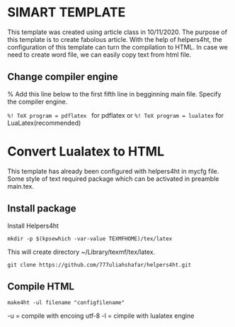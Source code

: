 # SIMART TEMPLATE
This template was created using article class in 10/11/2020. The purpose of this template is to create fabolous article. With the help of helpers4ht, the configuration of this template can turn the compilation to HTML. In case we need to create word file, we can easily copy text from html file.

## Change compiler engine
% Add this line below to the first fifth line in begginning main file. Specify the compiler engine.


`%! TeX program = pdflatex ` for pdflatex
or
`%! TeX program = lualatex` for LuaLatex(recommended)



# Convert Lualatex to HTML
This template has already been configured with helpers4ht in mycfg file. Some style of text required package which can be activated in preamble main.tex.

## Install package 
Install Helpers4ht

`mkdir -p $(kpsewhich -var-value TEXMFHOME)/tex/latex`

This will create directory ~/Library/texmf/tex/latex.

`git clone https://github.com/777uliahshafar/helpers4ht.git`


## Compile HTML

`make4ht -ul filename "configfilename"`

-u = compile with encoing utf-8
-l = cimpile with lualatex engine
